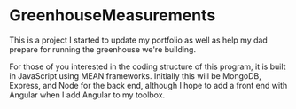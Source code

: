 # GreenhouseMeasurements

This is a project I started to update my portfolio as well as help my dad prepare for running the greenhouse we're building.

For those of you interested in the coding structure of this program, it is built in JavaScript using MEAN frameworks.  Initially this will be MongoDB, Express, and Node for the back end, although I hope to add a front end with Angular when I add Angular to my toolbox.
